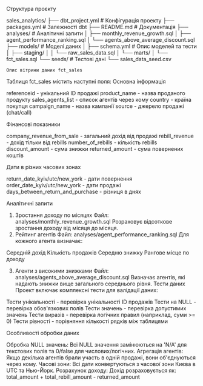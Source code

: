 Структура проєкту

sales_analytics/
├── dbt_project.yml          # Конфігурація проекту
├── packages.yml             # Залежності dbt
├── README.md               # Документація
├── analyses/               # Аналітичні запити
│   ├── monthly_revenue_growth.sql
│   ├── agent_performance_ranking.sql
│   └── agents_above_average_discount.sql
├── models/                 # Моделі даних
│   ├── schema.yml         # Опис моделей та тести
│   ├── staging/
│   │   └── raw_sales_data.sql
│   └── marts/
│       └── fct_sales.sql
└── seeds/                  # Тестові дані
    └── sales_data_seed.csv

    Опис вітрини даних fct_sales
Таблиця fct_sales містить наступні поля:
Основна інформація

referenceid - унікальний ID продажі
product_name - назва проданого продукту
sales_agents_list - список агентів через кому
country - країна покупця
campaign_name - назва кампанії
source - джерело продажі (chat/call)

Фінансові показники

company_revenue_from_sale - загальний дохід від продажі
rebill_revenue - дохід тільки від rebills
number_of_rebills - кількість rebills
discount_amount - сума знижки
returned_amount - сума повернених коштів

Дати в різних часових зонах

return_date_kyiv/utc/new_york - дати повернення
order_date_kyiv/utc/new_york - дати продажі
days_between_return_and_purchase - різниця в днях

Аналітичні запити
1. Зростання доходу по місяцях
Файл: analyses/monthly_revenue_growth.sql
Розраховує відсоткове зростання доходу від місяця до місяця.
2. Рейтинг агентів
Файл: analyses/agent_performance_ranking.sql
Для кожного агента визначає:

Середній дохід
Кількість продажів
Середню знижку
Рангове місце по доходу

3. Агенти з високими знижками
Файл: analyses/agents_above_average_discount.sql
Визначає агентів, які надають знижки вище загального середнього рівня.
Тести даних
Проект включає комплексні тести для валідації даних:

Тести унікальності - перевірка унікальності ID продажів
Тести на NULL - перевірка обов'язкових полів
Тести значень - перевірка допустимих значень
Тести виразів - перевірка логічних правил (наприклад, суми >= 0)
Тести рівності - порівняння кількості рядків між таблицями

Особливості обробки даних

Обробка NULL значень: Всі NULL значення замінюються на 'N/A' для текстових полів та 0/false для числових/логічних.
Агрегація агентів: Якщо декілька агентів брали участь в одній продажі, вони об'єднуються через кому.
Часові зони: Всі дати конвертуються з часової зони Києва в UTC та Нью-Йорк.
Розрахунок доходу: Дохід розраховується як: total_amount + total_rebill_amount - returned_amount
